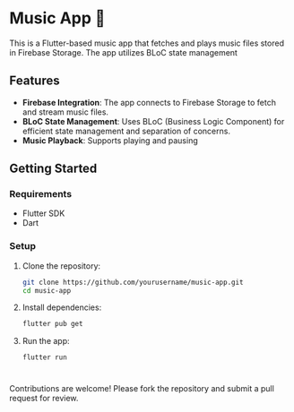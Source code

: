 # Music App 🎵

This is a Flutter-based music app that fetches and plays music files stored in Firebase Storage. The app utilizes BLoC state management
## Features

- **Firebase Integration**: The app connects to Firebase Storage to fetch and stream music files.
- **BLoC State Management**: Uses BLoC (Business Logic Component) for efficient state management and separation of concerns.
- **Music Playback**: Supports playing and pausing
## Getting Started

### Requirements

- Flutter SDK
- Dart

### Setup

1. Clone the repository:
   ```bash
   git clone https://github.com/yourusername/music-app.git
   cd music-app

2. Install dependencies:
   ```bash
   flutter pub get
3. Run the app:
   ```bash
   flutter run
#
#
#
Contributions are welcome! Please fork the repository and submit a pull request for review.
